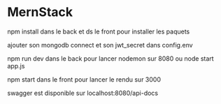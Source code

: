 # MernStack

npm install dans le back et ds le front pour installer les paquets

ajouter son mongodb connect et son jwt_secret dans config.env

npm run dev dans le back pour lancer nodemon sur 8080 ou node start app.js

npm start dans le front pour lancer le rendu sur 3000

swagger est disponible sur localhost:8080/api-docs
